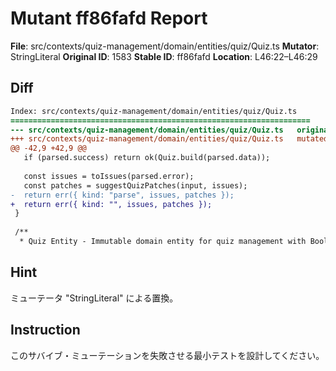 # Mutant ff86fafd Report

**File**: src/contexts/quiz-management/domain/entities/quiz/Quiz.ts
**Mutator**: StringLiteral
**Original ID**: 1583
**Stable ID**: ff86fafd
**Location**: L46:22–L46:29

## Diff

```diff
Index: src/contexts/quiz-management/domain/entities/quiz/Quiz.ts
===================================================================
--- src/contexts/quiz-management/domain/entities/quiz/Quiz.ts	original
+++ src/contexts/quiz-management/domain/entities/quiz/Quiz.ts	mutated #1583
@@ -42,9 +42,9 @@
   if (parsed.success) return ok(Quiz.build(parsed.data));
 
   const issues = toIssues(parsed.error);
   const patches = suggestQuizPatches(input, issues);
-  return err({ kind: "parse", issues, patches });
+  return err({ kind: "", issues, patches });
 }
 
 /**
  * Quiz Entity - Immutable domain entity for quiz management with BooleanSolution integration
```

## Hint

ミューテータ "StringLiteral" による置換。

## Instruction

このサバイブ・ミューテーションを失敗させる最小テストを設計してください。
